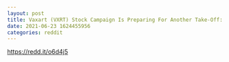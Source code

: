 ```yaml
--- 
layout: post 
title: Vaxart (VXRT) Stock Campaign Is Preparing For Another Take-Off: Worth To Buy Now? 
date: 2021-06-23 1624455956 
categories: reddit 
--- 
```

https://redd.it/o6d4j5